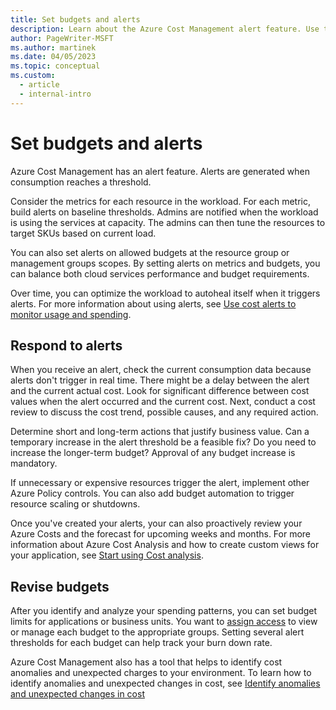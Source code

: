 ```yaml
---
title: Set budgets and alerts
description: Learn about the Azure Cost Management alert feature. Use this feature to generate alerts when consumption reaches a threshold.
author: PageWriter-MSFT
ms.author: martinek
ms.date: 04/05/2023
ms.topic: conceptual
ms.custom:
  - article
  - internal-intro
---
```


# Set budgets and alerts

Azure Cost Management has an alert feature. Alerts are generated when consumption reaches a threshold.

Consider the metrics for each resource in the workload. For each metric, build alerts on baseline thresholds. Admins are notified when the workload is using the services at capacity. The admins can then tune the resources to target SKUs based on current load.

You can also set alerts on allowed budgets at the resource group or management groups scopes. By setting alerts on metrics and budgets, you can balance both cloud services performance and budget requirements.

Over time, you can optimize the workload to autoheal itself when it triggers alerts. For more information about using alerts, see [Use cost alerts to monitor usage and spending](/azure/cost-management-billing/costs/cost-mgt-alerts-monitor-usage-spending).

## Respond to alerts
When you receive an alert, check the current consumption data because alerts don't trigger in real time. There might be a delay between the alert and the current actual cost. Look for significant difference between cost values when the alert occurred and the current cost. Next, conduct a cost review to discuss the cost trend, possible causes, and any required action.

Determine short and long-term actions that justify business value. Can a temporary increase in the alert threshold be a feasible fix? Do you need to increase the longer-term budget? Approval of any budget increase is mandatory.

If unnecessary or expensive resources trigger the alert, implement other Azure Policy controls. You can also add budget automation to trigger resource scaling or shutdowns.

Once you've created your alerts, your can also proactively review your Azure Costs and the forecast for upcoming weeks and months. For more information about Azure Cost Analysis and how to create custom views for your application, see [Start using Cost analysis](/azure/cost-management-billing/costs/quick-acm-cost-analysis).

## Revise budgets

After you identify and analyze your spending patterns, you can set budget limits for applications or business units. You want to [assign access](/azure/cost-management/assign-access-acm-data) to view or manage each budget to the appropriate groups. Setting several alert thresholds for each budget can help track your burn down rate.

Azure Cost Management also has a tool that helps to identify cost anomalies and unexpected charges to your environment. To learn how to identify anomalies and unexpected changes in cost, see [Identify anomalies and unexpected changes in cost](/azure/cost-management-billing/understand/analyze-unexpected-charges)

